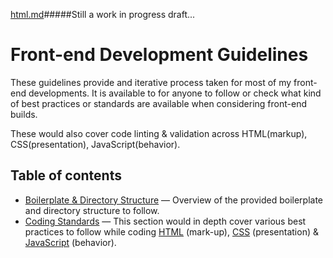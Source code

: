 [html.md](html.md)#####Still a work in progress draft...

# Front-end Development Guidelines

These guidelines provide and iterative process taken for most of my front-end developments. It is available to for anyone to follow or check what kind of best practices or standards are available when considering front-end builds.

These would also cover code linting & validation across HTML(markup), CSS(presentation), JavaScript(behavior).


## Table of contents

* [Boilerplate & Directory Structure](directorystructure.md) — Overview of the provided boilerplate and directory structure to follow.
* [Coding Standards](coding.md) — This section would in depth cover various best practices to follow while coding [HTML](html.md) (mark-up), [CSS](css.md) (presentation) & [JavaScript](js.md) (behavior).



